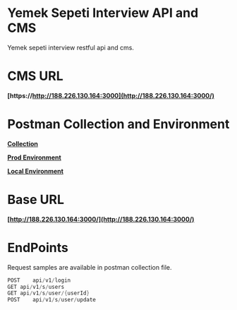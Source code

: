# Yemek Sepeti Interview API and CMS

Yemek sepeti interview restful api and cms.

# CMS URL

**[https://http://188.226.130.164:3000](http://188.226.130.164:3000/)**

# Postman Collection and Environment

**[Collection](https://github.com/farukyavuz/yemek-sepeti-interview-api/blob/master/postman/yemek-sepeti-interview.postman_collection_v2.json)**

**[Prod Environment](https://github.com/farukyavuz/yemek-sepeti-interview-api/blob/master/postman/yemek-sepeti-interview-prod.postman_environment.json)**

**[Local Environment](https://github.com/farukyavuz/yemek-sepeti-interview-api/blob/master/postman/yemek-sepeti-interview-local.postman_environment.json)**

# Base URL

**[http://188.226.130.164:3000/](http://188.226.130.164:3000/)**

# EndPoints

Request samples are available in postman collection file.
                        
```java
POST	api/v1/login
GET	api/v1/s/users
GET	api/v1/s/user/{userId}
POST	api/v1/s/user/update
```
